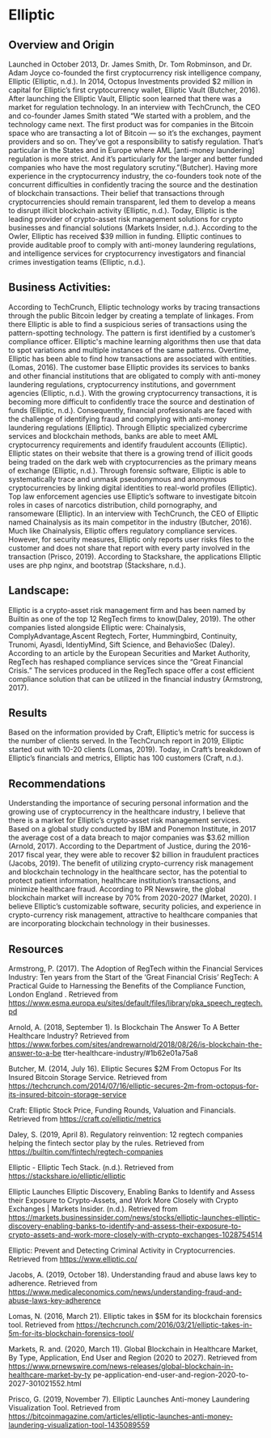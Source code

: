 # Elliptic

## Overview and Origin

Launched in October 2013, Dr. James Smith, Dr. Tom Robminson, and Dr. Adam Joyce co-founded the first cryptocurrency risk intelligence company, Elliptic (Elliptic, n.d.). In 2014, Octopus Investments provided $2 million in capital for Elliptic’s first cryptocurrency wallet, Elliptic Vault (Butcher, 2016). After launching the Elliptic Vault, Elliptic soon learned that there was a market for regulation technology. In an interview with TechCrunch, the CEO and co-founder James Smith stated “We started with a problem, and the technology came next. The first product was for companies in the Bitcoin space who are transacting a lot of Bitcoin — so it’s the exchanges, payment providers and so on. They’ve got a responsibility to satisfy regulation. That’s particular in the States and in Europe where AML [anti-money laundering] regulation is more strict. And it’s particularly for the larger and better funded companies who have the most regulatory scrutiny.”(Butcher). Having more experience in the cryptocurrency industry, the co-founders took note of the concurrent difficulties in confidently tracing the source and the destination of blockchain transactions. Their belief that transactions through cryptocurrencies should remain transparent, led them to develop a means to disrupt illicit blockchain activity (Elliptic, n.d.). 
Today, Elliptic is the leading provider of crypto-asset risk management solutions for crypto businesses and financial solutions (Markets Insider, n.d.).  According to the Owler, Elliptic has received $39 million in funding. Elliptic continues to provide auditable proof to comply with anti-money laundering regulations, and intelligence services for cryptocurrency investigators and financial crimes investigation teams (Elliptic, n.d.). 

## Business Activities:

According to TechCrunch, Elliptic technology works by tracing transactions through the public Bitcoin ledger by creating a template of linkages. From there Elliptic is able to find a suspicious series of transactions using the pattern-spotting technology. The pattern is first identified by a customer’s compliance officer. Elliptic's machine learning algorithms then use that data to spot variations and multiple instances of the same patterns. Overtime, Elliptic has been able to find how transactions are associated with entities. (Lomas, 2016).
The customer base Elliptic provides its services to banks and other financial institutions that are obligated to comply with anti-money laundering regulations, cryptocurrency institutions, and government agencies (Elliptic, n.d.). 
With the growing cryptocurrency transactions, it is becoming more difficult to confidently trace the source and destination of funds (Elliptic, n.d.). Consequently, financial professionals are faced with the challenge of identifying fraud and complying with anti-money laundering regulations (Elliptic). Through  Elliptic specialized cybercrime services and blockchain methods, banks are able to meet AML cryptocurrency requirements and identify fraudulent accounts (Elliptic).                    
Elliptic states on their website that there is a  growing trend of illicit goods being traded on the dark web with cryptocurrencies as the primary means of exchange (Elliptic, n.d.). Through forensic software, Elliptic is able to systematically trace and unmask pseudonymous and anonymous cryptocurrencies by linking digital identities to real-world profiles (Elliptic). Top law enforcement agencies use Elliptic’s software to investigate bitcoin roles in cases of narcotics distribution, child pornography, and ransomeware (Elliptic).
In an interview with TechCrunch, the CEO of Elliptic named Chainalysis as its main competitor in the industry (Butcher, 2016). Much like Chainalysis, Elliptic offers regulatory compliance services. However, for security measures, Elliptic only reports user risks files to the customer and does not share that report with every party involved in the transaction (Prisco, 2019). 
According to Stackshare, the applications Elliptic uses are php nginx, and bootstrap (Stackshare, n.d.).

## Landscape:

Elliptic is a crypto-asset risk management firm and has been named by Builtin as one of the top 12 RegTech firms to know(Daley, 2019). The other companies listed alongside Elliptic were: Chainalysis, ComplyAdvantage,Ascent Regtech, Forter, Hummingbird, Continuity, Trunomi, Ayasdi, IdentiyMind, Sift Science, and BehavioSec (Daley).
According to an article by the European Securities and Market Authority, RegTech has reshaped compliance services since the “Great Financial Crisis.” The services produced in the RegTech space offer a cost efficient compliance solution that can be utilized in the financial industry (Armstrong, 2017). 

## Results

Based on the information provided by Craft, Elliptic’s metric for success is the number of clients served. In the TechCrunch report in 2019, Elliptic started out with 10-20 clients (Lomas, 2019). Today, in Craft’s breakdown of Elliptic’s financials and metrics, Elliptic has 100 customers (Craft, n.d.).  

## Recommendations

Understanding the importance of securing personal information and the growing use of cryptocurrency in the healthcare industry, I believe that there is a market for Elliptic’s crypto-asset risk management services. Based on a global study conducted by IBM and Ponemon Institute, in 2017 the average cost of a data breach to major companies was $3.62 million (Arnold, 2017). According to the Department of Justice, during the 2016-2017 fiscal year, they were able to recover $2 billion in fraudulent practices (Jacobs, 2019). The benefit of utilizing crypto-currency risk management and blockchain technology in the healthcare sector, has the potential to protect patient information, healthcare institution’s transactions, and minimize healthcare fraud. According to PR Newswire, the global blockchain market will increase by 70% from 2020-2027 (Market, 2020). I believe Elliptic’s customizable software, security policies, and experience in crypto-currency risk management, attractive to healthcare companies that are incorporating blockchain technology in their businesses. 

## Resources

Armstrong, P. (2017). The Adoption of RegTech within the Financial Services Industry: Ten years from the Start of the ‘Great Financial Crisis’ RegTech: A Practical Guide to Harnessing the Benefits of the Compliance Function, London England . Retrieved from https://www.esma.europa.eu/sites/default/files/library/pka_speech_regtech.pd

Arnold, A. (2018, September 1). Is Blockchain The Answer To A Better Healthcare Industry? Retrieved from 
https://www.forbes.com/sites/andrewarnold/2018/08/26/is-blockchain-the-answer-to-a-be
tter-healthcare-industry/#1b62e01a75a8

Butcher, M. (2014, July 16). Elliptic Secures $2M From Octopus For Its Insured Bitcoin Storage Service. Retrieved from https://techcrunch.com/2014/07/16/elliptic-secures-2m-from-octopus-for-its-insured-bitcoin-storage-service

Craft: Elliptic Stock Price, Funding Rounds, Valuation and Financials. Retrieved from https://craft.co/elliptic/metrics

Daley, S. (2019, April 8). Regulatory reinvention: 12 regtech companies helping the fintech sector play by the rules. Retrieved from https://builtin.com/fintech/regtech-companies

Elliptic - Elliptic Tech Stack. (n.d.). Retrieved from https://stackshare.io/elliptic/elliptic

Elliptic Launches Elliptic Discovery, Enabling Banks to Identify and Assess their Exposure to Crypto-Assets, and Work More Closely with Crypto Exchanges | Markets Insider. (n.d.). Retrieved from https://markets.businessinsider.com/news/stocks/elliptic-launches-elliptic-discovery-enabling-banks-to-identify-and-assess-their-exposure-to-crypto-assets-and-work-more-closely-with-crypto-exchanges-1028754514

Elliptic: Prevent and Detecting Criminal Activity in Cryptocurrencies. Retrieved from 
https://www.elliptic.co/

Jacobs, A. (2019, October 18). Understanding fraud and abuse laws key to adherence. Retrieved 
from https://www.medicaleconomics.com/news/understanding-fraud-and-abuse-laws-key-adherence

Lomas, N. (2016, March 21). Elliptic takes in $5M for its blockchain forensics tool. Retrieved from https://techcrunch.com/2016/03/21/elliptic-takes-in-5m-for-its-blockchain-forensics-tool/

Markets, R. and. (2020, March 11). Global Blockchain in Healthcare Market, By Type, Application, End User and Region (2020 to 2027). Retrieved from https://www.prnewswire.com/news-releases/global-blockchain-in-healthcare-market-by-ty
pe-application-end-user-and-region-2020-to-2027-301021552.html

Prisco, G. (2019, November 7). Elliptic Launches Anti-money Laundering Visualization Tool. 
Retrieved from https://bitcoinmagazine.com/articles/elliptic-launches-anti-money-laundering-visualization-tool-1435089559


